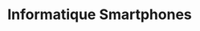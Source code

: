 ---
title: "Informatique Smartphones"
url: /ars-sur-moselle/informatique-smartphones/
shop: ordinateur
---